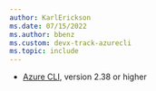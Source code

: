 ```yaml
---
author: KarlErickson
ms.date: 07/15/2022
ms.author: bbenz
ms.custom: devx-track-azurecli
ms.topic: include
---
```


- [Azure CLI](/cli/azure/install-azure-cli), version 2.38 or higher
